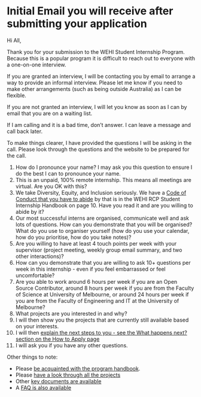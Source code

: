 # Initial Email you will receive after submitting your application 

Hi All,

Thank you for your submission to the WEHI Student Internship Program. Because this is a popular program it is difficult to reach out to everyone with a one-on-one interview.

If you are granted an interview, I will be contacting you by email to arrange a way to provide an informal interview. Please let me know if you need to make other arrangements (such as being outside Australia) as I can be flexible.

If you are not granted an interview, I will let you know as soon as I can by email that you are on a waiting list.

If I am calling and it is a bad time, don’t answer. I can leave a message and call back later. 

To make things clearer, I have provided the questions I will be asking in the call. Please look through the questions and the website to be prepared for the call. 

1. How do I pronounce your name? I may ask you this question to ensure I do the best I can to pronounce your name.
2. This is an unpaid, 100% remote internship. This means all meetings are virtual. Are you OK with this?
3. We take Diversity, Equity, and Inclusion seriously. We have a [Code of Conduct that you have to abide](code-of-conduct) by that is in the WEHI RCP Student Internship Handbook on page 10. Have you read it and are you willing to abide by it?
4. Our most successful interns are organised, communicate well and ask lots of questions. How can you demonstrate that you will be organised? What do you use to organiser yourself (how do you use your calendar, how do you prioritise, how do you take notes)?
5. Are you willing to have at least 4 touch points per week with your supervisor (project meeting, weekly group email summary, and two other interactions)?
6. How can you demonstrate that you are willing to ask 10+ questions per week in this internship - even if you feel embarrassed or feel uncomfortable?
7. Are you able to work around 6 hours per week if you are an Open Source Contributor, around 8 hours per week if you are from the Faculty of Science at University of Melbourne, or around 24 hours per week if you are from the Faculty of Engineering and IT at the University of Melbourne?
8. What projects are you interested in and why?
9. I will then show you the projects that are currently still available based on your interests.
10. I will then [explain the next steps to you - see the What happens next? section on the How to Apply page](how-to-apply)
11. I will ask you if you have any other questions. 


Other things to note:
 
- Please [be acquainted with the program handbook](https://doi.org/10.6084/m9.figshare.21259467). 
- Please [have a look through all the projects](https://wehi-researchcomputing.github.io/project-wikis)  
- Other [key documents are available](https://wehi-researchcomputing.github.io/students#key-documents-to-review-and-faq) 
- A [FAQ is also available](https://wehi-researchcomputing.github.io/faq) 
